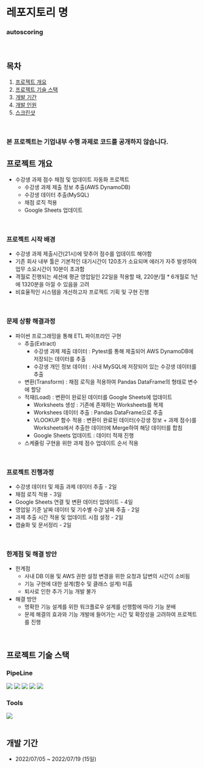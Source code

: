 # 레포지토리 명

### autoscoring

<br>

## 목차
1. [프로젝트 개요](#프로젝트-개요)
2. [프로젝트 기술 스택](#프로젝트-기술-스택)
3. [개발 기간](#개발-기간)
4. [개발 인원](#개발-인원)
5. [스크린샷](#스크린샷)


<br>

### 본 프로젝트는 기업내부 수행 과제로 코드를 공개하지 않습니다.

## 프로젝트 개요
- 수강생 과제 점수 채점 및 업데이트 자동화 프로젝트
  - 수강생 과제 제출 정보 추출(AWS DynamoDB)
  - 수강생 데이터 추출(MySQL)
  - 채점 로직 적용
  - Google Sheets 업데이트


<br>

### 프로젝트 시작 배경
- 수강생 과제 제출시간(21시)에 맞추어 점수를 업데이트 해야함
- 기존 회사 내부 툴은 기본적인 대기시간이 120초가 소요되며 에러가 자주 발생하여 업무 소요시간이 10분이 초과함
- 격월로 진행되는 세션에 평균 영업일인 22일을 적용할 때, 220분/월 * 6개월로 1년에 1320분을 아낄 수 있음을 고려 
- 비효율적인 시스템을 개선하고자 프로젝트 기획 및 구현 진행

<br>

### 문제 상황 해결과정
- 파이썬 프로그래밍을 통해 ETL 파이프라인 구현
  - 추출(Extract)
    - 수강생 과제 제출 데이터 : Pytest를 통해 제출되어 AWS DynamoDB에 저장되는 데이터를 추출
    - 수강생 개인 정보 데이터 : 사내 MySQL에 저장되어 있는 수강생 데이터를 추출
  - 변환(Transform) : 채점 로직을 적용하여 Pandas DataFrame의 형태로 변수에 할당
  - 적재(Load) : 변환이 완료된 데이터를 Google Sheets에 업데이트
    - Worksheets 생성 : 기존에 존재하는 Worksheets를 복제
    - Workshees 데이터 추출 : Pandas DataFrame으로 추출
    - VLOOKUP 함수 적용 : 변환이 완료된 데이터(수강생 정보 + 과제 점수)를 Worksheets에서 추출한 데이터에 Merge하여 해당 데이터를 합침
    - Google Sheets 업데이트 : 데이터 적재 진행
  - 스케쥴링 구현을 위한 과제 점수 업데이트 순서 적용

<br>

### 프로젝트 진행과정
- 수강생 데이터 및 제출 과제 데이터 추출 - 2일
- 채점 로직 적용 - 3일
- Google Sheets 연결 및 변환 데이터 업데이트 - 4일
- 영업일 기준 날짜 데이터 및 기수별 수강 날짜 추출 - 2일
- 과제 추출 시간 적용 및 업데이트 시점 설정 - 2일
- 캡슐화 및 문서정리 - 2일

<br>

### 한계점 및 해결 방안
- 한계점
  - 사내 DB 이용 및 AWS 권한 설정 변경을 위한 요청과 답변의 시간이 소비됨
  - 기능 구현에 대한 설계(함수 및 클래스 설계) 미흡
  - 퇴사로 인한 추가 기능 개발 불가
- 해결 방안
  - 명확한 기능 설계를 위한 워크플로우 설계를 선행함에 따라 기능 분배
  - 문제 해결의 효과와 기능 개발에 들어가는 시간 및 확장성을 고려하여 프로젝트를 진행

<br>

## 프로젝트 기술 스택

### PipeLine
<section>
<img src="https://img.shields.io/badge/Python-3776AB?logo=Python&logoColor=white"/>
<img src="https://img.shields.io/badge/MySQL-4479A1?logo=MySQL&logoColor=white"/>
<img src="https://img.shields.io/badge/Amazon%20DynamoDB-4053D6?logo=Amazon%20DynamoDB&logoColor=white"/>
<img src="https://img.shields.io/badge/Pandas-150458?logo=Pandas&logoColor=white"/>
<img src="https://img.shields.io/badge/Google%20Sheets-34A853?logo=Google%20Sheets&logoColor=white"/>
</section>


### Tools
<section>
<img src="https://img.shields.io/badge/GitHub-181717?logo=GitHub&logoColor=white"/>
</section>


<br>


## 개발 기간
- 2022/07/05 ~ 2022/07/19 (15일)

